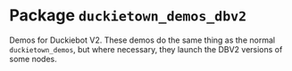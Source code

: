 # Package `duckietown_demos_dbv2`

Demos for Duckiebot V2. These demos do the same thing as the normal `duckietown_demos`, but where necessary,
they launch the DBV2 versions of some nodes.
